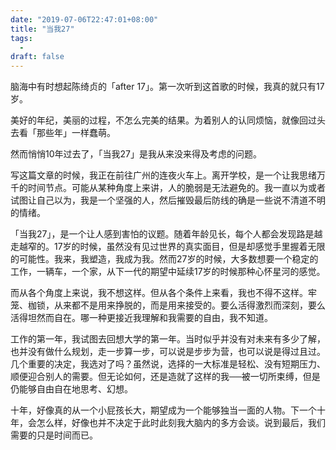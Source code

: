 ```yaml
---
date: "2019-07-06T22:47:01+08:00"
title: "当我27"
tags:
  -
draft: false
---
```


脑海中有时想起陈绮贞的「after 17」。第一次听到这首歌的时候，我真的就只有17岁。

美好的年纪，美丽的过程，不怎么完美的结果。为着别人的认同烦恼，就像回过头去看「那些年」一样蠢萌。

然而悄悄10年过去了，「当我27」是我从来没来得及考虑的问题。

写这篇文章的时候，我正在前往广州的连夜火车上。离开学校，是一个让我思绪万千的时间节点。可能从某种角度上来讲，人的脆弱是无法避免的。我一直以为或者试图让自己以为，我是一个坚强的人，然后摧毁最后防线的确是一些说不清道不明的情绪。

「当我27」，是一个让人感到害怕的议题。随着年龄见长，每个人都会发现路是越走越窄的。17岁的时候，虽然没有见过世界的真实面目，但是却感觉手里握着无限的可能性。我来，我塑造，我成为我。然而27岁的时候，大多数想要一个稳定的工作，一辆车，一个家，从下一代的期望中延续17岁的时候那种心怀星河的感觉。

而从各个角度上来说，我不想这样。但从各个条件上来看，我也不得不这样。牢笼、枷锁，从来都不是用来挣脱的，而是用来接受的。要么活得激烈而深刻，要么活得坦然而自在。哪一种更接近我理解和我需要的自由，我不知道。

工作的第一年，我试图去回想大学的第一年。当时似乎并没有对未来有多少了解，也并没有做什么规划，走一步算一步，可以说是步步为营，也可以说是得过且过。几个重要的决定，我选对了吗？虽然说，选择的一大标准是轻松、没有短期压力、顺便迎合别人的需要。但无论如何，还是造就了这样的我──被一切所束缚，但是仍能够自由自在地思考、幻想。

十年，好像真的从一个小屁孩长大，期望成为一个能够独当一面的人物。下一个十年，会怎么样，好像也并不决定于此时此刻我大脑内的多方会谈。说到最后，我们需要的只是时间而已。

